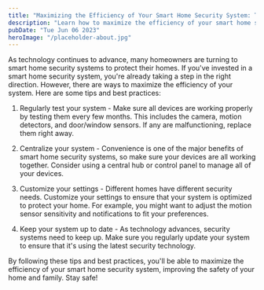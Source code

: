 ```yaml
---
title: "Maximizing the Efficiency of Your Smart Home Security System: Tips and Best Practices"
description: "Learn how to maximize the efficiency of your smart home security system with these tips and best practices. Improve your home security today!"
pubDate: "Tue Jun 06 2023"
heroImage: "/placeholder-about.jpg"
---
```


As technology continues to advance, many homeowners are turning to smart home security systems to protect their homes. If you&#39;ve invested in a smart home security system, you&#39;re already taking a step in the right direction. However, there are ways to maximize the efficiency of your system. Here are some tips and best practices:

1. Regularly test your system - Make sure all devices are working properly by testing them every few months. This includes the camera, motion detectors, and door/window sensors. If any are malfunctioning, replace them right away.

2. Centralize your system - Convenience is one of the major benefits of smart home security systems, so make sure your devices are all working together. Consider using a central hub or control panel to manage all of your devices.

3. Customize your settings - Different homes have different security needs. Customize your settings to ensure that your system is optimized to protect your home. For example, you might want to adjust the motion sensor sensitivity and notifications to fit your preferences.

4. Keep your system up to date - As technology advances, security systems need to keep up. Make sure you regularly update your system to ensure that it&#39;s using the latest security technology.

By following these tips and best practices, you&#39;ll be able to maximize the efficiency of your smart home security system, improving the safety of your home and family. Stay safe!